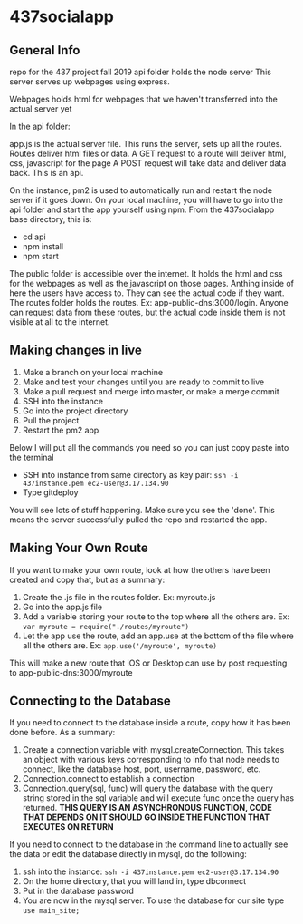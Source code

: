 # 437socialapp

## General Info
repo for the 437 project fall 2019
api folder holds the node server
This server serves up webpages using express.

Webpages holds html for webpages that we haven't transferred into the actual server yet

In the api folder:

app.js is the actual server file. This runs the server, sets up all the routes.
Routes deliver html files or data.
A GET request to a route will deliver html, css, javascript for the page
A POST request will take data and deliver data back. This is an api.

On the instance, pm2 is used to automatically run and restart the node server if it goes down.
On your local machine, you will have to go into the api folder and start the app yourself using npm. From the 437socialapp base directory, this is:

- cd api
- npm install
- npm start 

The public folder is accessible over the internet. It holds the html and css for the webpages as well as the javascript on those pages.
Anthing inside of here the users have access to. They can see the actual code if they want.
The routes folder holds the routes. Ex: app-public-dns:3000/login. Anyone can request data from these routes, but the actual code inside them is not visible at all to the internet.

## Making changes in live

1. Make a branch on your local machine
2. Make and test your changes until you are ready to commit to live
3. Make a pull request and merge into master, or make a merge commit
4. SSH into the instance
5. Go into the project directory
6. Pull the project
7. Restart the pm2 app

Below I will put all the commands you need so you can just copy paste into the terminal

- SSH into instance from same directory as key pair: `ssh -i 437instance.pem ec2-user@3.17.134.90`
- Type gitdeploy

You will see lots of stuff happening. Make sure you see the 'done'. This means the server successfully pulled the repo and restarted the app.

## Making Your Own Route

If you want to make your own route, look at how the others have been created and copy that, but as a summary:

1. Create the .js file in the routes folder. Ex: myroute.js
2. Go into the app.js file
3. Add a variable storing your route to the top where all the others are. Ex: `var myroute = require("./routes/myroute")`
4. Let the app use the route, add an app.use at the bottom of the file where all the others are. Ex: `app.use('/myroute', myroute)`

This will make a new route that iOS or Desktop can use by post requesting to app-public-dns:3000/myroute

## Connecting to the Database
If you need to connect to the database inside a route, copy how it has been done before. As a summary:
1. Create a connection variable with mysql.createConnection. This takes an object with various keys corresponding to info that node needs to connect, like the database host, port, username, password, etc.
2. Connection.connect to establish a connection
3. Connection.query(sql, func) will query the database with the query string stored in the sql variable and will execute func once the query has returned. **THIS QUERY IS AN ASYNCHRONOUS FUNCTION, CODE THAT DEPENDS ON IT SHOULD GO INSIDE THE FUNCTION THAT EXECUTES ON RETURN**

If you need to connect to the database in the command line to actually see the data or edit the database directly in mysql, do the following:
1. ssh into the instance: `ssh -i 437instance.pem ec2-user@3.17.134.90`
2. On the home directory, that you will land in, type dbconnect
3. Put in the database password
4. You are now in the mysql server. To use the database for our site type `use main_site;`
